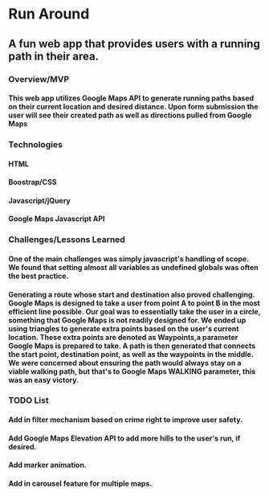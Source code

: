 # Run Around
## A fun web app that provides users with a running path in their area.

### Overview/MVP
#### This web app utilizes Google Maps API to generate running paths based on their current location and desired distance.  Upon form submission the user will see their created path as well as directions pulled from Google Maps

### Technologies
#### HTML
#### Boostrap/CSS
#### Javascript/jQuery
#### Google Maps Javascript API

### Challenges/Lessons Learned
#### One of the main challenges was simply javascript's handling of scope. We found that setting almost all variables as undefined globals was often the best practice. 
#### Generating a route whose start and destination also proved challenging. Google Maps is designed to take a user from point A to point B in the most efficient line possible. Our goal was to essentially take the user in a circle, something that Google Maps is not readily designed for. We ended up using triangles to generate extra points based on the user's current location. These extra points are denoted as Waypoints,a parameter Google Maps is prepared to take. A path is then generated that connects the start point, destination point, as well as the waypoints in the middle. We were concerned about ensuring the path would always stay on a viable walking path, but that's to Google Maps WALKING parameter, this was an easy victory.          


### TODO List
#### Add in filter mechanism based on crime right to improve user safety. 
#### Add Google Maps Elevation API to add more hills to the user's run, if desired.
#### Add marker animation.
#### Add in carousel feature for multiple maps.